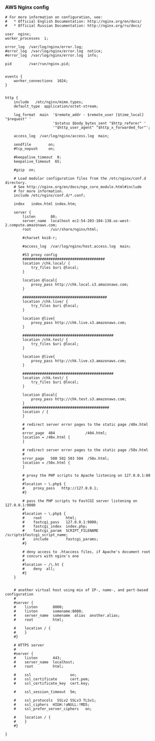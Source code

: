 ### AWS Nginx config    

    # For more information on configuration, see:
    #   * Official English Documentation: http://nginx.org/en/docs/
    #   * Official Russian Documentation: http://nginx.org/ru/docs/
    
    user  nginx;
    worker_processes  1;
    
    error_log  /var/log/nginx/error.log;
    #error_log  /var/log/nginx/error.log  notice;
    #error_log  /var/log/nginx/error.log  info;
    
    pid        /var/run/nginx.pid;
    
    
    events {
        worker_connections  1024;
    }
    
    
    http {
        include	  /etc/nginx/mime.types;
        default_type  application/octet-stream;
    
        log_format  main  '$remote_addr - $remote_user [$time_local] "$request" '
                          '$status $body_bytes_sent "$http_referer" '
                          '"$http_user_agent" "$http_x_forwarded_for"';
    
        access_log  /var/log/nginx/access.log  main;
    
        sendfile        on;
        #tcp_nopush     on;
    
        #keepalive_timeout  0;
        keepalive_timeout  65;
    
        #gzip  on;
    
        # Load modular configuration files from the /etc/nginx/conf.d directory.
        # See http://nginx.org/en/docs/ngx_core_module.html#include
        # for more information.
        include /etc/nginx/conf.d/*.conf;
    
        index   index.html index.htm;
    
        server {
    	    listen       80;
            server_name  localhost ec2-54-203-104-138.us-west-2.compute.amazonaws.com;
            root         /usr/share/nginx/html;
    
            #charset koi8-r;
    
            #access_log  /var/log/nginx/host.access.log  main;
    
            #S3 proxy config
            ######################################
            location /chk.local/ {
                try_files $uri @local;
            }
            
            location @local{
                proxy_pass http://chk.local.s3.amazonaws.com;
            }
            
            #######################################
            location /chk.live/ {
                try_files $uri @local;
            }
            
            location @live{
                proxy_pass http://chk.live.s3.amazonaws.com;
            }
            
            ##########################################
            location /chk.test/ {
                try_files $uri @local;
            }
    
            location @live{
                proxy_pass http://chk.live.s3.amazonaws.com;
            }
            
            ##########################################
            location /chk.test/ {
                try_files $uri @local;
            }
            
            location @local{
                proxy_pass http://chk.test.s3.amazonaws.com;
            }
            ########################################
            location / {
            }
    
    	    # redirect server error pages to the static page /40x.html
            #
    	    error_page  404              /404.html;
            location = /40x.html {
            }
    
    	    # redirect server error pages to the static page /50x.html
            #
    	    error_page   500 502 503 504  /50x.html;
            location = /50x.html {
            }
    
    	    # proxy the PHP scripts to Apache listening on 127.0.0.1:80
            #
    	    #location ~ \.php$ {
            #    proxy_pass   http://127.0.0.1;
            #}
    
    	    # pass the PHP scripts to FastCGI server listening on 127.0.0.1:9000
            #
    	    #location ~ \.php$ {
            #    root           html;
            #    fastcgi_pass   127.0.0.1:9000;
            #    fastcgi_index  index.php;
            #    fastcgi_param  SCRIPT_FILENAME  /scripts$fastcgi_script_name;
            #    include        fastcgi_params;
            #}
    
    	    # deny access to .htaccess files, if Apache's document root
            # concurs with nginx's one
            #
            #location ~ /\.ht {
            #    deny  all;
            #}
        }
    
    
        # another virtual host using mix of IP-, name-, and port-based configuration
        #
        #server {
        #    listen       8000;
        #    listen       somename:8080;
        #    server_name  somename  alias  another.alias;
        #    root         html;
    
        #    location / {
        #    }
        #}
        
        # HTTPS server
        #
        #server {
        #    listen       443;
        #    server_name  localhost;
        #    root         html;
    
        #    ssl                  on;
        #    ssl_certificate      cert.pem;
        #    ssl_certificate_key  cert.key;
    
        #    ssl_session_timeout  5m;
    
        #    ssl_protocols  SSLv2 SSLv3 TLSv1;
        #    ssl_ciphers  HIGH:!aNULL:!MD5;
        #    ssl_prefer_server_ciphers   on;
    
        #    location / {
        #    }
        #}
        
    }

